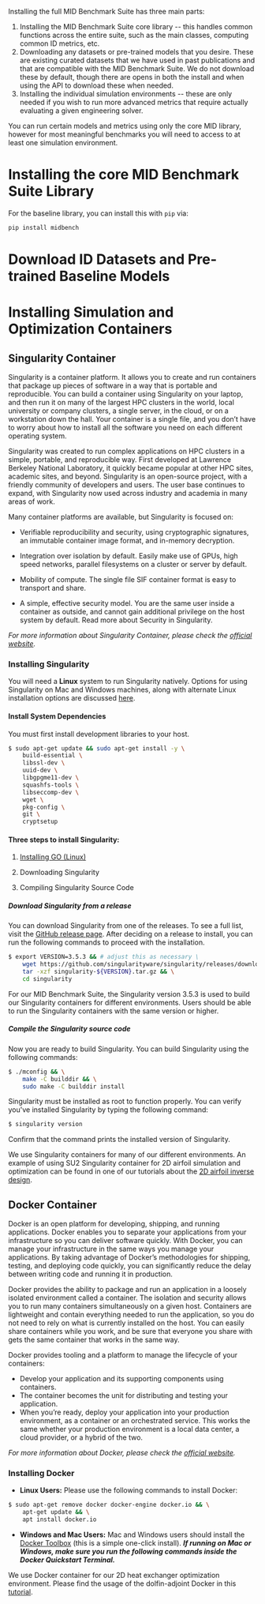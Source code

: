 Installing the full MID Benchmark Suite has three main parts:

1. Installing the MID Benchmark Suite core library -- this handles common functions across the entire suite, such as the main classes, computing common ID metrics, etc.
2. Downloading any datasets or pre-trained models that you desire. These are existing curated datasets that we have used in past publications and that are compatible with the MID Benchmark Suite. We do not download these by default, though there are opens in both the install and when using the API to download these when needed.
3. Installing the individual simulation environments -- these are only needed if you wish to run more advanced metrics that require actually evaluating a given engineering solver.

You can run certain models and metrics using only the core MID library, however for most meaningful benchmarks you will need to access to at least one simulation environment.

# Installing the core MID Benchmark Suite Library

For the baseline library, you can install this with `pip` via:

```bash
pip install midbench
```

# Download ID Datasets and Pre-trained Baseline Models

# Installing Simulation and Optimization Containers

## Singularity Container

Singularity is a container platform. It allows you to create and run containers that package up pieces of software in a way that is portable and reproducible. You can build a container using Singularity on your laptop, and then run it on many of the largest HPC clusters in the world, local university or company clusters, a single server, in the cloud, or on a workstation down the hall. Your container is a single file, and you don’t have to worry about how to install all the software you need on each different operating system.

Singularity was created to run complex applications on HPC clusters in a simple, portable, and reproducible way. First developed at Lawrence Berkeley National Laboratory, it quickly became popular at other HPC sites, academic sites, and beyond. Singularity is an open-source project, with a friendly community of developers and users. The user base continues to expand, with Singularity now used across industry and academia in many areas of work.

Many container platforms are available, but Singularity is focused on:

* Verifiable reproducibility and security, using cryptographic signatures, an immutable container image format, and in-memory decryption.

* Integration over isolation by default. Easily make use of GPUs, high speed networks, parallel filesystems on a cluster or server by default.

* Mobility of compute. The single file SIF container format is easy to transport and share.

* A simple, effective security model. You are the same user inside a container as outside, and cannot gain additional privilege on the host system by default. Read more about Security in Singularity.

*For more information about Singularity Container, please check the [official website](https://sylabs.io/guides/3.6/user-guide/introduction.html).*

### Installing Singularity

You will need a **Linux** system to run Singularity natively. Options for using Singularity on Mac and Windows machines, along with alternate Linux installation options are discussed [here](https://docs.sylabs.io/guides/3.5/admin-guide/installation.html#installation-on-windows-or-mac).

#### Install System Dependencies

You must first install development libraries to your host.

```bash
$ sudo apt-get update && sudo apt-get install -y \
    build-essential \
    libssl-dev \
    uuid-dev \
    libgpgme11-dev \
    squashfs-tools \
    libseccomp-dev \
    wget \
    pkg-config \
    git \
    cryptsetup
```

#### Three steps to install Singularity:

1. [Installing GO (Linux)](https://go.dev/doc/install)

2. Downloading Singularity

3. Compiling Singularity Source Code


##### Download Singularity from a release

You can download Singularity from one of the releases. To see a full list, visit the [GitHub release page](https://github.com/sylabs/singularity/releases). After deciding on a release to install, you can run the following commands to proceed with the installation.

```bash
$ export VERSION=3.5.3 && # adjust this as necessary \
    wget https://github.com/singularityware/singularity/releases/download/v${VERSION}/singularity-${VERSION}.tar.gz && \
    tar -xzf singularity-${VERSION}.tar.gz && \
    cd singularity
```
For our MID Benchmark Suite, the Singularity version 3.5.3 is used to build our Singularity containers for different environments. Users should be able to run the Singularity containers with the same version or higher.

##### Compile the Singularity source code

Now you are ready to build Singularity. You can build Singularity using the following commands:

```bash
$ ./mconfig && \
    make -C builddir && \
    sudo make -C builddir install
```

Singularity must be installed as root to function properly. You can verify you've installed Singularity by typing the following command:

```bash
$ singularity version
```

Confirm that the command prints the installed version of Singularity.

We use Singularity containers for many of our different environments. An example of using SU2 Singularity container for 2D airfoil simulation and optimization can be found in one of our tutorials about the [2D airfoil inverse design](tutorials/airfoil-su2-singularity.md).

<!--
### Usage

<!-- The [Quick Start](https://sylabs.io/guides/3.6/user-guide/quick_start.html) guide on the official webpage provide clear and detailed installation steps. Users should be able to install Singularity successfully by just following the guide step by step. For our MID Benchmark Suite, the Singularity version 3.5.3 is used to build our Singularity containers for different environments. Users should be able to run the Singularity containers with the same version or higher.

#### SU2 Singularity Container

We perform the 2D airfoil simulation and optimization using [SU2](https://su2code.github.io/) CFD solver. For user's easy usage, we have pre-built the SU2 suite using a [singularity container](https://docs.sylabs.io/guides/3.5/user-guide/introduction.html) with the required environments set up. The ready-to-use SU2 singularity container can be pulled or downloaded from https://cloud.sylabs.io/library/junideallab/midbench/su2v7.3.1_conda3.9.12_gmsh.

* **Install Singularity**. If you already have singularity installed on your device, please ignore this step. If not, please follow this 3-step quick installation guide above to install Singularity first. Our MID Benchmark Suite uses Singularity version 3.5.3. You should be able to run the SIF container with the same version or higher.

* **Download SU2 SIF container**. Please download the SU2 SIF container from Sylabs using this link (https://cloud.sylabs.io/library/junideallab/midbench/su2v7.3.1_conda3.9.12_gmsh). After installing Singularity, you can also pull the SU2 SIF container using the following command: `$ singularity pull --arch amd64 library://junideallab/midbench/su2v7.3.1_conda3.9.12_gmsh:sha256.c6bf72230e360d23e2acdc8fc5cf9b8d26a3b709cc0c96feaaba42b60a611158`   

* **To run the MIDBench API code**:
    1. **Linux Users:** If you are using Linux (e.g., Ubuntu) or Linux VM box), please do the following steps:
        * Enter SU2 SIF container by typing the following command in your terminal: `singularity shell /path/to/your/downloaded/su2v7.3.1_conda3.9.12_gmsh.sif`
        * Open jupyter notebook or jupyter lab by typing command in your terminal: `jupyter lab` or `jupyter-notebook`.
        * Download our **_"MIDBenchmarkSuite.zip_**" from https://github.com/IDEALLab/MIDBenchmarkSuite or `git clone https://github.com/IDEALLab/MIDBenchmarkSuite.git`. In the MIDBenchmarkSuite directory, there is an iPython notebook **_“midbench_api.ipynb”_**. Please open the notebook in jupyter lab or jupyter notebook.
        * Please run the API demo code in the notebook cell by cell to check out the **_2D Airfoil Simulation and Optimization_** demos in your SU2 SIF container.

    2. **Windows Users:** If you are using Windows system and not interested in installing the Linux system or subsystem, you can directly use [Google Colab](https://colab.research.google.com/) to implement our MIDBench API demos by following the detailed installation and implementation steps below:

* **Install System Dependencies:**
```bash
!sudo apt-get update && sudo apt-get install -y \
    build-essential \
    libssl-dev \
    uuid-dev \
    libgpgme11-dev \
    squashfs-tools \
    libseccomp-dev \
    wget \
    pkg-config \
    git \
    cryptsetup
```

* **Install Go:**
```bash
%%bash
wget https://go.dev/dl/go1.18.4.linux-amd64.tar.gz && \
sudo rm -rf /usr/local/go && tar -C /usr/local -xzf go1.18.4.linux-amd64.tar.gz
```

* **Download Singularity:**
```bash
%%bash
export VERSION=3.5.3 && # adjust this as necessary \
  wget https://github.com/singularityware/singularity/releases/download/v${VERSION}/singularity-${VERSION}.tar.gz && \
  tar -xzf singularity-${VERSION}.tar.gz && \
  cd singularity
```

* **Compiling Singularity Source Code:**
```bash
%%shell
export PATH=$PATH:/usr/local/go/bin && \
source /etc/profile && \
go version && \
cd singularity && \
./mconfig && \
    make -C builddir && \
    sudo make -C builddir install
```

* **Verify Singularity Installation:**
```bash
!singularity version
```

* **Pull SU2 SIF Container:**
```bash
!singularity pull --arch amd64 library://junideallab/midbench/su2v7.3.1_conda3.9.12_gmsh:sha256.c6bf72230e360d23e2acdc8fc5cf9b8d26a3b709cc0c96feaaba42b60a611158
```

* **Download and Unzip "MIDBenchmarkSuite.zip":**
```bash
!unzip MIDBenchmarkSuite.zip
```

* **Execute the Python Script using SIF Container (recommended):**

```bash
# Simulation
%%bash
cd MIDBenchmarkSuite/
singularity exec --userns ../su2v7.3.1_conda3.9.12_gmsh_sha256.c6bf72230e360d23e2acdc8fc5cf9b8d26a3b709cc0c96feaaba42b60a611158.sif bash -c "python airfoil2d_simu.py"
```

```bash
# Optimization
%%bash
cd MIDBenchmarkSuite/
singularity exec --userns ../su2v7.3.1_conda3.9.12_gmsh_sha256.c6bf72230e360d23e2acdc8fc5cf9b8d26a3b709cc0c96feaaba42b60a611158.sif bash -c "python airfoil2d_opt.py"
```

* **Alternatively, You can Spawn a New Shell within SIF Container:**
```bash
singularity shell --userns su2v7.3.1_conda3.9.12_gmsh_sha256.c6bf72230e360d23e2acdc8fc5cf9b8d26a3b709cc0c96feaaba42b60a611158.sif
```

After entering SU2 SIF container, please run the 2D airfoil simulation and optimization demos using the following commands:

Go to the path of directory **"MIDBenchmarkSuite"** by entering command `cd /Path/to/MIDBenchmarkSuite`. Then, type `python`. In the Python environment, please enter the following commands to run demos:
```python
from midbench.envs import make
Env, Design, Condition = make("Airfoil2d-v0")

# Simulation
designs = Design('./midbench/envs/airfoil/airfoils_pred_cbegan_example.npy').meshgen()
conditions = Condition(**{'mach':0.7,'reynolds':7000000,'lift':0.350})
performances = ['lift', 'drag']

lift, drag = Env.simulate(conditions, designs, performances, './midbench/envs/airfoil/results_simu')

# Optimization
designs = Design('./midbench/envs/airfoil/airfoils_pred_cbegan_example.npy')
conditions = Condition(**{'mach':0.6,'reynolds':8000000,'lift':0.320})
objectives = ['drag', 'ld_ratio']

drag, ld_ratio = Env.optimize(conditions, designs, objectives, './midbench/envs/airfoil/results_opt')
```

__**NOTE**:__ The singuarity container also includes a 2D airfoil mesh generator `AirfoilGeometryConverter`. The generator will first convert the 2D coordinates of the airfoil curve points into mesh. The SU2 solver then takes the mesh for the follwoing CFD simulation and shape optimization. -->

## Docker Container

Docker is an open platform for developing, shipping, and running applications. Docker enables you to separate your applications from your infrastructure so you can deliver software quickly. With Docker, you can manage your infrastructure in the same ways you manage your applications. By taking advantage of Docker’s methodologies for shipping, testing, and deploying code quickly, you can significantly reduce the delay between writing code and running it in production.

Docker provides the ability to package and run an application in a loosely isolated environment called a container. The isolation and security allows you to run many containers simultaneously on a given host. Containers are lightweight and contain everything needed to run the application, so you do not need to rely on what is currently installed on the host. You can easily share containers while you work, and be sure that everyone you share with gets the same container that works in the same way.

Docker provides tooling and a platform to manage the lifecycle of your containers:

* Develop your application and its supporting components using containers.
* The container becomes the unit for distributing and testing your application.
* When you’re ready, deploy your application into your production environment, as a container or an orchestrated service. This works the same whether your production environment is a local data center, a cloud provider, or a hybrid of the two.

*For more information about Docker, please check the [official website](https://docs.docker.com/get-started/overview/).*

### Installing Docker

* **Linux Users:** Please use the following commands to install Docker:

```bash
$ sudo apt-get remove docker docker-engine docker.io && \
    apt-get update && \
    apt install docker.io
```

* **Windows and Mac Users:** Mac and Windows users should install the [Docker Toolbox](https://www.docker.com/products/docker-desktop/) (this is a simple one-click install). **_If running on Mac or Windows, make sure you run the following commands inside the Docker Quickstart Terminal._**

<!-- ### Usage

#### dolfin-adjoint with FEniCS Docker

##### To Run the MIDBench API Code:

* **Download and Unzip "MIDBenchmarkSuite.zip":**
```bash
!unzip MIDBenchmarkSuite.zip
```

* **Create a session that has access to the current folder from the host:**

* **Linux Users:**

```bash
$ cd /path/to/MIDBenchmarkSuite
$ sudo docker run -it -p 8887:8887 -v $(pwd):/home/fenics/shared quay.io/dolfinadjoint/pyadjoint
```

* **Windows and Mac Users:** If running on Mac or Windows, make sure you run the above commands inside the Docker Quickstart Terminal.


* **Install System Dependencies:**

```bash
$ sudo pip install dataclasses && \
    pip install typing_extensions && \
```
Reinstall `importlib-metadata`:

```bash
$ sudo pip uninstall importlib-metadata && \
    pip install importlib-metadata
```

* **Open jupyter notebook or jupyter lab:**
```bash
$ jupyter lab --no-browser --ip=0.0.0.0 --port=8887
```


* **Run MIDBench 2D Heat Exchanger Optimization Demo:** In the MIDBenchmarkSuite directory, there is an iPython notebook “midbench_api.ipynb”. Please open the notebook in jupyter lab or jupyter notebook. Please run the API demo code in the notebook cell by cell to check out the **_2D Heat Exchanger Optimization_** demo in your dolfin-adjoint FEniCS Docker container. The commands in the jupyter notebook are as follows:

```python
# Optimization
from midbench.envs import make
Env, Design, Condition = make("HeatExchanger2d-v0")

conditions = Condition(**{'volume':0.4,'length':0.5,'resolution':50})
designs = Design(**{'volume':0.4,'resolution':50}).output()
objectives = ['compliance']

compliance=Env.optimize(condition, designs, objectives)
``` -->

We use Docker container for our 2D heat exchanger optimization environment. Please find the usage of the dolfin-adjoint Docker in this [tutorial](tutorials/heat-fenics-docker.md).
